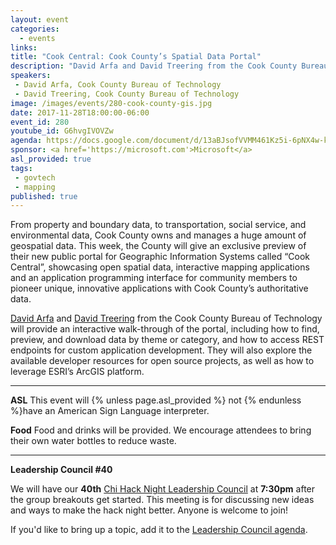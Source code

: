 ```yaml
---
layout: event
categories: 
  - events
links:
title: "Cook Central: Cook County’s Spatial Data Portal"
description: "David Arfa and David Treering from the Cook County Bureau of Technology will provide an interactive walk-through of the new Cook Central portal, showcasing open spatial data, interactive mapping applications and their application programming interface for community members to pioneer unique, innovative applications with Cook County’s authoritative data."
speakers:
 - David Arfa, Cook County Bureau of Technology
 - David Treering, Cook County Bureau of Technology
image: /images/events/280-cook-county-gis.jpg
date: 2017-11-28T18:00:00-06:00
event_id: 280
youtube_id: G6hvgIVOVZw
agenda: https://docs.google.com/document/d/13aBJsofVVMM461Kz5i-6pNX4w-kK5hwv3N2_p4uGG6E/edit#
sponsor: <a href='https://microsoft.com'>Microsoft</a>
asl_provided: true
tags: 
 - govtech
 - mapping
published: true
---
```


From property and boundary data, to transportation, social service, and environmental data, Cook County owns and manages a huge amount of geospatial data. This week, the County will give an exclusive preview of their new public portal for Geographic Information Systems called “Cook Central”, showcasing open spatial data, interactive mapping applications and an application programming interface for community members to pioneer unique, innovative applications with Cook County’s authoritative data. 
 
[David Arfa](https://www.linkedin.com/in/david-arfa-b958863) and [David Treering](https://www.linkedin.com/in/dtreering/) from the Cook County Bureau of Technology will provide an interactive walk-through of the portal, including how to find, preview, and download data by theme or category, and how to access REST endpoints for custom application development.   They will also explore the available developer resources for open source projects, as well as how to leverage ESRI’s ArcGIS platform.

---

**ASL** This event will {% unless page.asl_provided %} not {% endunless %}have an American Sign Language interpreter.

**Food** Food and drinks will be provided. We encourage attendees to bring their own water bottles to reduce waste.

---

**Leadership Council #40**

We will have our **40th** [Chi Hack Night Leadership Council](http://chihacknight.org/leadership-council.html) at **7:30pm** after the group breakouts get started. This meeting is for discussing new ideas and ways to make the hack night better. Anyone is welcome to join! 

If you'd like to bring up a topic, add it to the [Leadership Council agenda](https://docs.google.com/document/d/1gZIpshnNDemwvHYhzOPtK9wNrP4CVvd3CK2g2uDCR80/edit#).